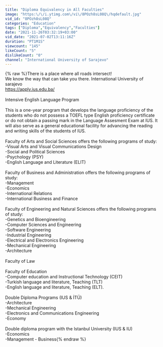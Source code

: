```yaml
---
title: "Diploma Equivalency in All Faculties"
image: "https:\/\/i.ytimg.com\/vi\/8POzh8sL08Q\/hqdefault.jpg"
vid_id: "8POzh8sL08Q"
categories: "Education"
tags: ["Diploma","Equivalency","Faculties"]
date: "2021-11-26T03:32:19+03:00"
vid_date: "2021-07-02T13:11:16Z"
duration: "PT1M1S"
viewcount: "145"
likeCount: "5"
dislikeCount: "0"
channel: "International University of Sarajevo"
---
```

{% raw %}There is a place where all roads intersect!<br />We know the way that can take you there. International University of sarajevo<br /><a rel="nofollow" target="blank" href="https://apply.ius.edu.ba/">https://apply.ius.edu.ba/</a><br /><br />Intensive English Language Program<br /><br />This is a one-year program that develops the language proficiency of the students who do not possess a TOEFL type English proficiency certificate or do not obtain a passing mark in the Language Assesment Exam at IUS. It will also serve as a general educational facility for advancing the reading and writing skills of the students of IUS.<br /><br />Faculty of Arts and Social Sciences offers the following programs of study:<br />-Visual Arts and Visual Communications Design<br />-Social and Political Sciences<br />-Psychology (PSY)<br />-English Language and Literature (ELIT)<br /><br />Faculty of Business and Administration offers the following programs of study:<br />-Management<br />-Economics<br />-International Relations<br />-International Business and Finance<br /><br />Faculty of Engineering and Natural Sciences offers the following programs of study:<br />-Genetics and Bioengineering<br />-Computer Sciences and Engineering<br />-Software Engineering<br />-Industrial Engineering<br />-Electrical and Electronics Engineering<br />-Mechanical Engineering<br />-Architecture<br /><br />Faculty of Law<br /><br />Faculty of Education<br />-Computer education and Instructional Technology (CEIT)<br />-Turkish language and literature, Teaching (TLT)<br />-English language and literature, Teaching (ELT).<br /><br />Double Diploma Programs (IUS &amp; İTÜ) <br />-Architecture<br />-Mechanical Engineering<br />-Electronics and Communications Engineering<br />-Economy<br /><br />Double diploma program with the Istanbul  University (IUS &amp; IU)<br />-Economics<br />-Management - Business{% endraw %}
